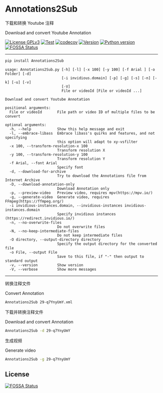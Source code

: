 # Annotations2Sub

下载和转换 Youtube 注释

Download and convert Youtube Annotation

[![License GPLv3](https://img.shields.io/pypi/l/Annotations2Sub?color=1)](https://pypi.org/project/Annotations2Sub/)
[![Test](https://github.com/USED255/Annotations2Sub/actions/workflows/test.yml/badge.svg)](https://github.com/USED255/Annotations2Sub/actions/workflows/test.yml)
[![codecov](https://codecov.io/gh/USED255/Annotations2Sub/branch/master/graph/badge.svg?token=SSNQNEAXMP)](https://codecov.io/gh/USED255/Annotations2Sub)
[![Version](https://img.shields.io/pypi/v/Annotations2Sub)](https://pypi.org/project/Annotations2Sub)
[![Python version](https://img.shields.io/pypi/pyversions/Annotations2Sub)](https://pypi.org/project/Annotations2Sub)
[![FOSSA Status](https://app.fossa.com/api/projects/git%2Bgithub.com%2FUSED255%2FAnnotations2Sub.svg?type=shield)](https://app.fossa.com/projects/git%2Bgithub.com%2FUSED255%2FAnnotations2Sub?ref=badge_shield)

---

```bash
pip install Annotations2Sub
```

```help
usage: Annotations2Sub.py [-h] [-l] [-x 100] [-y 100] [-f Arial ] [-o Folder] [-d]
                          [-i invidious.domain] [-p] [-g] [-s] [-n] [-k] [-u] [-v]
                          [-V]
                          File or videoId [File or videoId ...]

Download and convert Youtube Annotation

positional arguments:
  File or videoId       File path or video ID of multiple files to be convert

optional arguments:
  -h, --help            Show this help message and exit
  -l, --embrace-libass  Embrace libass's quirks and features, and not specifying
                        this option will adapt to xy-vsfilter
  -x 100, --transform-resolution-x 100
                        Transform resolution X
  -y 100, --transform-resolution-y 100
                        Transform resolution Y
  -f Arial, --font Arial
                        Specify font
  -d, --download-for-archive
                        Try to download the Annotations file from Internet Archive
  -D, --download-annotation-only
                        Download Annotation only
  -p, --preview-video   Preview video, requires mpv(https://mpv.io/)
  -g, --generate-video  Generate video, requires FFmpeg(https://ffmpeg.org/)
  -i invidious-instances.domain, --invidious-instances invidious-instances.domain
                        Specify invidious instances (https://redirect.invidious.io/)
  -n, --no-overwrite-files
                        Do not overwrite files
  -N, --no-keep-intermediate-files
                        Do not keep intermediate files
  -O directory, --output-directory directory
                        Specify the output directory for the converted file
  -o File, --output File
                        Save to this file, if "-" then output to standard output
  -v, --version         Show version
  -V, --verbose         Show more messages
```

---

转换注释文件

Convert Annotation

```bash
Annotations2Sub 29-q7YnyUmY.xml
```

下载并转换注释文件

Download and convert Annotation

```bash
Annotations2Sub -d 29-q7YnyUmY
```

生成视频

Generate video

```bash
Annotations2Sub -g 29-q7YnyUmY
```


## License
[![FOSSA Status](https://app.fossa.com/api/projects/git%2Bgithub.com%2FUSED255%2FAnnotations2Sub.svg?type=large)](https://app.fossa.com/projects/git%2Bgithub.com%2FUSED255%2FAnnotations2Sub?ref=badge_large)